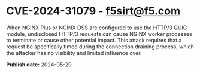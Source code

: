 # CVE-2024-31079 - f5sirt@f5.com

When NGINX Plus or NGINX OSS are configured to use the HTTP/3 QUIC module, undisclosed HTTP/3 requests can cause NGINX worker processes to terminate or cause other potential impact. This attack requires that a request be specifically timed during the connection draining process, which the attacker has no visibility and limited influence over.

**Publish date:** 2024-05-29
